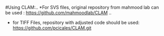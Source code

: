#Using CLAM:..
*For SVS files, original repository from mahmood lab can be used : https://github.com/mahmoodlab/CLAM
 ..
 * for TIFF Files, repository with adjusted code should be used: https://github.com/pcicales/CLAM.git
